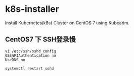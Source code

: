 # k8s-installer
Install Kubernetes(k8s) Cluster on CentOS 7 using Kubeadm.


## CentOS7 下 SSH登录慢

```shell
vi /etc/ssh/sshd_config
GSSAPIAuthentication no
UseDNS no

systemctl restart sshd
```